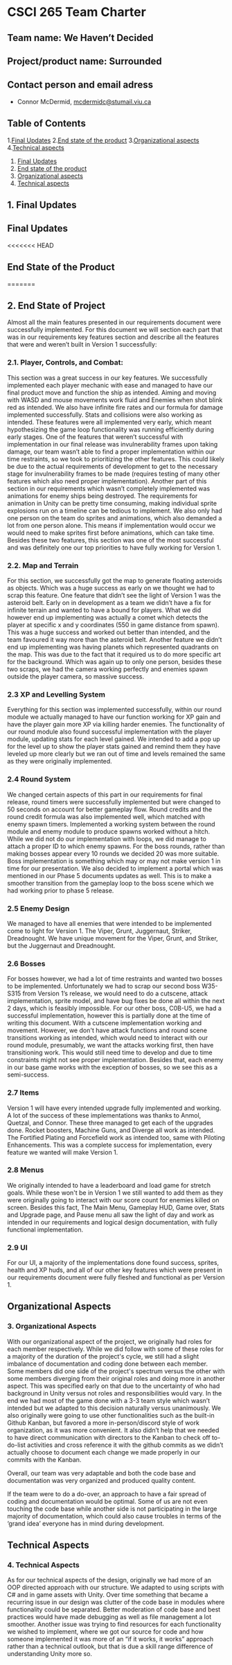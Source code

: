 # CSCI 265 Team Charter

## Team name: We Haven’t Decided

## Project/product name: Surrounded

## Contact person and email adress

 - Connor McDermid, mcdermidc@stumail.viu.ca

## Table of Contents

1.[Final Updates](#updates)
2.[End state of the product](#product)
3.[Organizational aspects](#organization) 
4.[Technical aspects](#technical)
1. [Final Updates](#updates)
2. [End state of the product](#product)
3. [Organizational aspects](#organization) 
4. [Technical aspects](#technical)

## 1. Final Updates

## <a name="updates"></a> Final Updates

<<<<<<< HEAD


## <a name="product"></a> End State of the Product
=======

## 2. End State of Project
Almost all the main features presented in our requirements document were successfully implemented. 
For this document we will section each part that was in our requirements key features section and describe all the features that were and weren’t built in Version 1 successfully:

### 2.1. Player, Controls, and Combat:
This section was a great success in our key features. We successfully implemented each player mechanic with ease and managed to have our final product move and function the ship as intended. Aiming and moving with WASD and mouse movements work fluid and Enemies when shot blink red as intended. We also have infinite fire rates and our formula for damage implemented successfully. Stats and collisions were also working as intended. These features were all implemented very early, which meant hypothesizing the game loop functionality was running efficiently during early stages.
One of the features that weren’t successful with implementation in our final release was invulnerability frames upon taking damage, our team wasn’t able to find a proper implementation within our time restraints, so we took to prioritizing the other features. This could likely be due to the actual requirements of development to get to the necessary stage for invulnerability frames to be made (requires testing of many other features which also need proper implementation). 
Another part of this section in our requirements which wasn’t completely implemented was animations for enemy ships being destroyed. The requirements for animation in Unity can be pretty time consuming, making individual sprite explosions run on a timeline can be tedious to implement. We also only had one person on the team do sprites and animations, which also demanded a lot from one person alone. This means if implementation would occur we would need to make sprites first before animations, which can take time. 
Besides these two features, this section was one of the most successful and was definitely one our top priorities to have fully working for Version 1.

### 2.2. Map and Terrain
For this section, we successfully got the map to generate floating asteroids as objects. Which was a huge success as early on we thought we had to scrap this feature. 
One feature that didn’t see the light of Version 1 was the asteroid belt. Early on in development as a team we didn’t have a fix for infinite terrain and wanted to have a bound for players. What we did however end up implementing was actually a comet which detects the player at specific x and y coordinates (550 in game distance from spawn). This was a huge success and worked out better than intended, and the team favoured it way more than the asteroid belt.
Another feature we didn’t end up implementing was having planets which represented quadrants on the map. This was due to the fact that it required us to do more specific art for the background. Which was again up to only one person,
besides these two scraps, we had the camera working perfectly and enemies spawn outside the player camera, so massive success.

### 2.3 XP and Levelling System
Everything for this section was implemented successfully, within our round module we actually managed to have our function working for XP gain and have the player gain more XP via killing harder enemies. The functionality of our round module also found successful implementation with the player module, updating stats for each level gained.
We intended to add a pop up for the level up to show the player stats gained and remind them they have leveled up more clearly but we ran out of time and levels remained the same as they were originally implemented.

### 2.4 Round System
We changed certain aspects of this part in our requirements for final release, round timers were successfully implemented but were changed to 50 seconds on account for better gameplay flow. 
Round credits and the round credit formula was also implemented well, which matched with enemy spawn timers. Implemented a working system between the round module and enemy module to produce spawns worked without a hitch. While we did not do our implementation with loops, we did manage to attach a proper ID to which enemy spawns.
For the boss rounds, rather than making bosses appear every 10 rounds we decided 20 was more suitable. Boss implementation is something which may or may not make version 1 in time for our presentation. We also decided to implement a portal which was mentioned in our Phase 5 documents updates as well. 
This is to make a smoother transition from the gameplay loop to the boss scene which we had working prior to phase 5 release.

### 2.5 Enemy Design
We managed to have all enemies that were intended to be implemented come to light for Version 1. The Viper, Grunt, Juggernaut, Striker, Dreadnought. 
We have unique movement for the Viper, Grunt, and Striker, but the Juggernaut and Dreadnought.

### 2.6 Bosses
For bosses however, we had a lot of time restraints and wanted two bosses to be implemented. Unfortunately we had to scrap our second boss W35-S315 from Version 1’s release, we would need to do a cutscene, attack implementation, sprite model, and have bug fixes be done all within the next 2 days, which is feasibly impossible. 
For our other boss, C0B-U5, we had a successful implementation, however this is partially done at the time of writing this document. With a cutscene implementation working and movement. However, we don't have attack functions and round scene transitions working as intended, which would need to interact with our round module, presumably, we want the attacks working first, then have transitioning work. 
This would still need time to develop and due to time constraints might not see proper implementation. 
Besides that, each enemy in our base game works with the exception of bosses, so we see this as a semi-success.

### 2.7 Items

Version 1 will have every intended upgrade fully implemented and working. 
A lot of the success of these implementations was thanks to Anmol, Quetzal, and Connor. These three managed to get each of the upgrades done. Rocket boosters, Machine Guns, and Diverge all work as intended. 
The Fortified Plating and Forcefield work as intended too, same with Piloting Enhancements. 
This was a complete success for implementation, every feature we wanted will make Version 1.

### 2.8 Menus
We originally intended to have a leaderboard and load game for stretch goals. While these won't be in Version 1 we still wanted to add them as they were originally going to interact with our score count for enemies killed on screen.
Besides this fact, The Main Menu, Gameplay HUD, Game over, Stats and Upgrade page, and Pause menu all saw the light of day and work as intended in our requirements and logical design documentation, with fully functional implementation. 

### 2.9 UI
For our UI, a majority of the implementations done found success, sprites, health and XP huds, and all of our other key features which were present in our requirements document were fully fleshed and functional as per Version 1. 

## <a name="organization"></a> Organizational Aspects

### 3. Organizational Aspects

With our organizational aspect of the project, we originally had roles for each member respectively. While we did follow with some of these roles for a majority of the duration of the project's cycle, we still had a slight imbalance of documentation and coding done between each member. 
Some members did one side of the project's spectrum versus the other with some members diverging from their original roles and doing more in another aspect. This was specified early on that due to the uncertainty of who had background in Unity versus not roles and responsibilities would vary. 
In the end we had most of the game done with a 3-3 team style which wasn’t intended but we adapted to this decision naturally versus unanimously.
We also originally were going to use other functionalities such as the built-in Github Kanban, but favored a more in-person/discord style of work organization, as it was more convenient. 
It also didn’t help that we needed to have direct communication with directors to the Kanban to check off to-do-list activities and cross reference it with the github commits as we didn’t actually choose to document each change we made properly in our commits with the Kanban.

Overall, our team was very adaptable and both the code base and documentation was very organized and produced quality content.

If the team were to do a do-over, an approach to have a fair spread of coding and documentation would be optimal. Some of us are not even touching the code base while another side is not participating in the large majority of documentation, which could also cause troubles in terms of the ‘grand idea’ everyone has in mind during development.

## <a name="technical"></a> Technical Aspects

### 4. Technical Aspects

As for our technical aspects of the design, originally we had more of an OOP directed approach with our structure. We adapted to using scripts with C# and in game assets with Unity. 
Over time something that became a recurring issue in our design was clutter of the code base in modules where functionality could be separated. Better moderation of code base and best practices would have made debugging as well as file management a lot smoother. 
Another issue was trying to find resources for each functionality we wished to implement, where we got our source for code and how someone implemented it was more of an “if it works, it works” approach rather than a technical outlook, but that is due a skill range difference of understanding Unity more so. 
